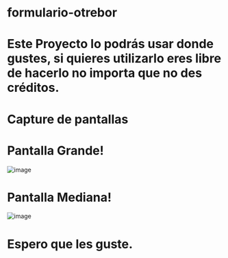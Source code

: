 # formulario-otrebor
# Este Proyecto lo podrás usar donde gustes, si quieres utilizarlo eres libre de hacerlo no importa que no des créditos.

# Capture de pantallas

# Pantalla Grande!
![image](https://user-images.githubusercontent.com/83046233/115802222-7b1afa00-a3ac-11eb-86b4-013eef1bf81f.png)

# Pantalla Mediana!
![image](https://user-images.githubusercontent.com/83046233/115802380-c1705900-a3ac-11eb-8a9a-6f87ea42ca1a.png)

# Espero que les guste. 
